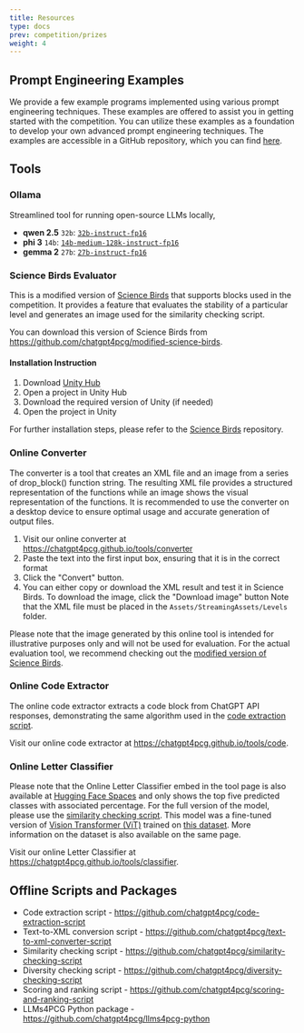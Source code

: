 ```yaml
---
title: Resources
type: docs
prev: competition/prizes
weight: 4
---
```


## Prompt Engineering Examples

We provide a few example programs implemented using various prompt engineering techniques. These examples are offered to assist you in getting started with the competition. You can utilize these examples as a foundation to develop your own advanced prompt engineering techniques. The examples are accessible in a GitHub repository, which you can find [here](https://github.com/chatgpt4pcg/llms4pcg-pe-examples).

## Tools

### Ollama

Streamlined tool for running open-source LLMs locally,

- **qwen 2.5** `32b`: [`32b-instruct-fp16`](https://ollama.com/library/qwen2.5:32b-instruct-fp16)
- **phi 3** `14b`: [`14b-medium-128k-instruct-fp16`](https://ollama.com/library/phi3:14b-medium-128k-instruct-fp16)
- **gemma 2** `27b`: [`27b-instruct-fp16`](https://ollama.com/library/gemma2:27b-instruct-fp16)

### Science Birds Evaluator

This is a modified version of [Science Birds](https://github.com/lucasnfe/science-birds) that supports blocks used in the competition. It provides a feature that evaluates the stability of a particular level and generates an image used for the similarity checking script.

You can download this version of Science Birds from https://github.com/chatgpt4pcg/modified-science-birds.

#### Installation Instruction

1. Download [Unity Hub](https://unity.com/download)
2. Open a project in Unity Hub
3. Download the required version of Unity (if needed)
4. Open the project in Unity

For further installation steps, please refer to the [Science Birds](https://github.com/lucasnfe/science-birds) repository.

### Online Converter

The converter is a tool that creates an XML file and an image from a series of drop_block() function string. The resulting XML file provides a structured representation of the functions while an image shows the visual representation of the functions. It is recommended to use the converter on a desktop device to ensure optimal usage and accurate generation of output files.

1. Visit our online converter at https://chatgpt4pcg.github.io/tools/converter
2. Paste the text into the first input box, ensuring that it is in the correct format
3. Click the "Convert" button.
4. You can either copy or download the XML result and test it in Science Birds. To download the image, click the "Download image" button
   Note that the XML file must be placed in the `Assets/StreamingAssets/Levels` folder.

Please note that the image generated by this online tool is intended for illustrative purposes only and will not be used for evaluation. For the actual evaluation tool, we recommend checking out the [modified version of Science Birds](https://github.com/chatgpt4pcg/modified-science-birds).

### Online Code Extractor

The online code extractor extracts a code block from ChatGPT API responses, demonstrating the same algorithm used in the [code extraction script](https://github.com/chatgpt4pcg/code-extraction-script).

Visit our online code extractor at https://chatgpt4pcg.github.io/tools/code.

### Online Letter Classifier

Please note that the Online Letter Classifier embed in the tool page is also available at [Hugging Face Spaces](https://huggingface.co/spaces/pittawat/vit-base-uppercase-english-characters) and only shows the top five predicted classes with associated percentage. For the full version of the model, please use the [similarity checking script](https://github.com/chatgpt4pcg/similarity-checking-script). This model was a fine-tuned version of [Vision Transformer (ViT)](https://huggingface.co/google/vit-base-patch16-224-in21k) trained on [this dataset](https://huggingface.co/datasets/pittawat/uppercase-english-characters). More information on the dataset is also available on the same page.

Visit our online Letter Classifier at https://chatgpt4pcg.github.io/tools/classifier.

## Offline Scripts and Packages

- Code extraction script - https://github.com/chatgpt4pcg/code-extraction-script
- Text-to-XML conversion script - https://github.com/chatgpt4pcg/text-to-xml-converter-script
- Similarity checking script - https://github.com/chatgpt4pcg/similarity-checking-script
- Diversity checking script - https://github.com/chatgpt4pcg/diversity-checking-script
- Scoring and ranking script - https://github.com/chatgpt4pcg/scoring-and-ranking-script
- LLMs4PCG Python package - https://github.com/chatgpt4pcg/llms4pcg-python
<!-- - chatgpt4pcg npm package - https://github.com/chatgpt4pcg/chatgpt4pcg -->
